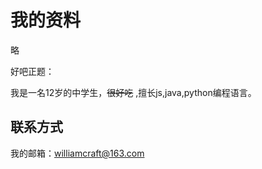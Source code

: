 # 我的资料  

略  

  

好吧正题：  

我是一名12岁的中学生，~~很好吃~~ ,擅长js,java,python编程语言。  

## 联系方式

我的邮箱：<williamcraft@163.com>  
